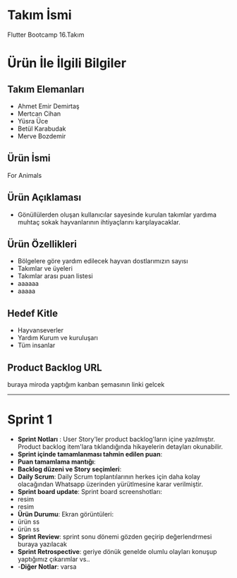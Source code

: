 # **Takım İsmi**
Flutter Bootcamp 16.Takım
# Ürün İle İlgili Bilgiler

## Takım Elemanları

- Ahmet Emir Demirtaş
- Mertcan Cihan
- Yüsra Üce
- Betül Karabudak
- Merve Bozdemir

## Ürün İsmi
For Animals

## Ürün Açıklaması
 - Gönüllülerden oluşan kullanıcılar sayesinde kurulan takımlar yardıma muhtaç sokak hayvanlarının ihtiyaçlarını karşılayacaklar.

## Ürün Özellikleri

- Bölgelere göre yardım edilecek hayvan dostlarımızın sayısı
- Takımlar ve üyeleri
- Takımlar arası puan listesi
- aaaaaa
- aaaaa

## Hedef Kitle

- Hayvanseverler
- Yardım Kurum ve kuruluşarı
- Tüm insanlar 

## Product Backlog URL

buraya miroda yaptığım kanban şemasının linki gelcek

---

# Sprint 1

- **Sprint Notları** : User Story'ler product backlog'ların içine yazılmıştır. Product backlog item'lara tıklandığında hikayelerin detayları okunabilir.
- **Sprint içinde tamamlanması tahmin edilen puan**:
- **Puan tamamlama mantığı**:
- **Backlog düzeni ve Story seçimleri**: 
- **Daily Scrum**: Daily Scrum toplantılarının herkes için daha kolay olacağından Whatsapp üzerinden yürütlmesine karar verilmiştir.
-  **Sprint board update**: Sprint board screenshotları: 
-  resim
-  resim
-  **Ürün Durumu**: Ekran görüntüleri:
-  ürün ss
-  ürün ss
- **Sprint Review**: sprint sonu dönemi gözden geçirip değerlendrmesi buraya yazılacak
- **Sprint Retrospective**: geriye dönük genelde olumlu olayları konuşup yaptığımız çıkarımlar vs..
- -**Diğer Notlar**: varsa 
